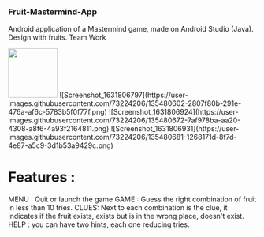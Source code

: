 ### Fruit-Mastermind-App ###

Android application of a Mastermind game, made on Android Studio (Java). 
Design with fruits.
Team Work

<img src="https://user-images.githubusercontent.com/73224206/135481212-1199edc6-512e-4058-9414-bd93e2937a53.png" width="100" >
![Screenshot_1631806797](https://user-images.githubusercontent.com/73224206/135480602-2807f80b-291e-476a-af6c-5783b5f0f77f.png)
![Screenshot_1631806924](https://user-images.githubusercontent.com/73224206/135480672-7af978ba-aa20-4308-a8f6-4a93f2164811.png)
![Screenshot_1631806931](https://user-images.githubusercontent.com/73224206/135480681-1268171d-8f7d-4e87-a5c9-3d1b53a9429c.png)

 
 # Features :
 
MENU : Quit or launch the game
GAME : Guess the right combination of fruit in less than 10 tries.
CLUES: Next to each combination is the clue, it indicates if the fruit exists, exists but is in the wrong place, doesn't exist.
HELP : you can have two hints, each one reducing tries. 




